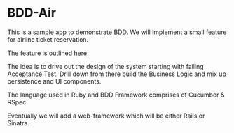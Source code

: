 BDD-Air
=======

This is a sample app to demonstrate BDD. We will implement a small
feature for airline ticket reservation.

The feature is outlined
[here](https://github.com/arunsark/bdd-air/blob/master/features/booking_flight_tickets.feature)

The idea is to drive out the design of the system starting with
failing Acceptance Test. Drill down from there build the Business
Logic and mix up persistence and UI components.

The language used in Ruby and BDD Framework comprises of Cucumber &
RSpec.

Eventually we will add a web-framework which will be either Rails or
Sinatra.

